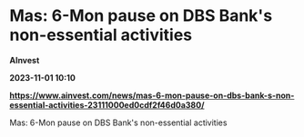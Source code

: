 # Mas: 6-Mon pause on DBS Bank's non-essential activities
**AInvest**

**2023-11-01 10:10**

**https://www.ainvest.com/news/mas-6-mon-pause-on-dbs-bank-s-non-essential-activities-23111000ed0cdf2f46d0a380/**

Mas: 6-Mon pause on DBS Bank's non-essential activities
